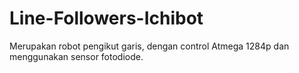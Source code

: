 # Line-Followers-Ichibot
Merupakan robot pengikut garis, dengan control Atmega 1284p dan menggunakan sensor fotodiode.
